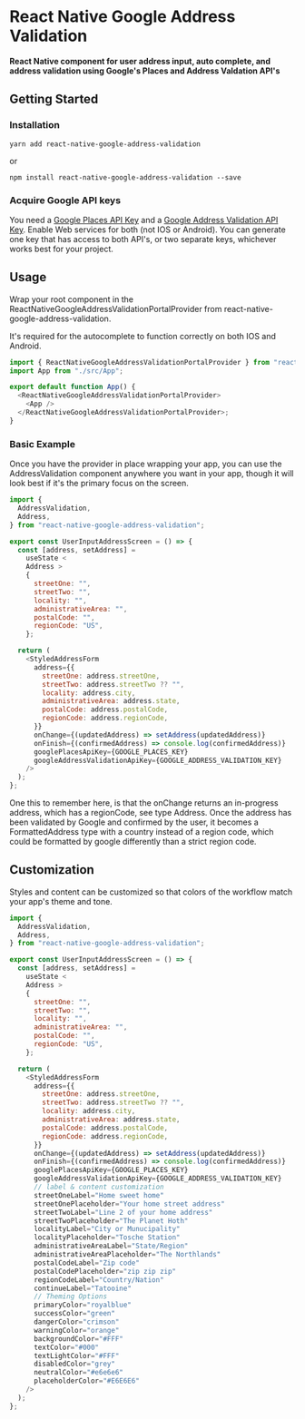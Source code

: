 # React Native Google Address Validation

**React Native component for user address input, auto complete, and address validation using Google's Places and Address Valdation API's**

## Getting Started

### Installation

```
yarn add react-native-google-address-validation
```

or

```
npm install react-native-google-address-validation --save
```

### Acquire Google API keys

You need a [Google Places API Key](https://developers.google.com/maps/documentation/places/web-service/get-api-key/) and a [Google Address Validation API Key](https://developers.google.com/maps/documentation/address-validation/get-api-key). Enable Web services for both (not IOS or Android). You can generate one key that has access to both API's, or two separate keys, whichever works best for your project.

## Usage

Wrap your root component in the ReactNativeGoogleAddressValidationPortalProvider from react-native-google-address-validation.

It's required for the autocomplete to function correctly on both IOS and Android.

```js
import { ReactNativeGoogleAddressValidationPortalProvider } from "react-native-google-address-validation";
import App from "./src/App";

export default function App() {
  <ReactNativeGoogleAddressValidationPortalProvider>
    <App />
  </ReactNativeGoogleAddressValidationPortalProvider>;
}
```

### Basic Example

Once you have the provider in place wrapping your app, you can use the AddressValidation component anywhere you want in your app, though it will look best if it's the primary focus on the screen.

```js
import {
  AddressValidation,
  Address,
} from "react-native-google-address-validation";

export const UserInputAddressScreen = () => {
  const [address, setAddress] =
    useState <
    Address >
    {
      streetOne: "",
      streetTwo: "",
      locality: "",
      administrativeArea: "",
      postalCode: "",
      regionCode: "US",
    };

  return (
    <StyledAddressForm
      address={{
        streetOne: address.streetOne,
        streetTwo: address.streetTwo ?? "",
        locality: address.city,
        administrativeArea: address.state,
        postalCode: address.postalCode,
        regionCode: address.regionCode,
      }}
      onChange={(updatedAddress) => setAddress(updatedAddress)}
      onFinish={(confirmedAddress) => console.log(confirmedAddress)}
      googlePlacesApiKey={GOOGLE_PLACES_KEY}
      googleAddressValidationApiKey={GOOGLE_ADDRESS_VALIDATION_KEY}
    />
  );
};
```

One this to remember here, is that the onChange returns an in-progress address, which has a regionCode, see type Address. Once the address has been validated by Google and confirmed by the user, it becomes a FormattedAddress type with a country instead of a region code, which could be formatted by google differently than a strict region code.

## Customization

Styles and content can be customized so that colors of the workflow match your app's theme and tone.

```js
import {
  AddressValidation,
  Address,
} from "react-native-google-address-validation";

export const UserInputAddressScreen = () => {
  const [address, setAddress] =
    useState <
    Address >
    {
      streetOne: "",
      streetTwo: "",
      locality: "",
      administrativeArea: "",
      postalCode: "",
      regionCode: "US",
    };

  return (
    <StyledAddressForm
      address={{
        streetOne: address.streetOne,
        streetTwo: address.streetTwo ?? "",
        locality: address.city,
        administrativeArea: address.state,
        postalCode: address.postalCode,
        regionCode: address.regionCode,
      }}
      onChange={(updatedAddress) => setAddress(updatedAddress)}
      onFinish={(confirmedAddress) => console.log(confirmedAddress)}
      googlePlacesApiKey={GOOGLE_PLACES_KEY}
      googleAddressValidationApiKey={GOOGLE_ADDRESS_VALIDATION_KEY}
      // label & content customization
      streetOneLabel="Home sweet home"
      streetOnePlaceholder="Your home street address"
      streetTwoLabel="Line 2 of your home address"
      streetTwoPlaceholder="The Planet Hoth"
      localityLabel="City or Munucipality"
      localityPlaceholder="Tosche Station"
      administrativeAreaLabel="State/Region"
      administrativeAreaPlaceholder="The Northlands"
      postalCodeLabel="Zip code"
      postalCodePlaceholder="zip zip zip"
      regionCodeLabel="Country/Nation"
      continueLabel="Tatooine"
      // Theming Options
      primaryColor="royalblue"
      successColor="green"
      dangerColor="crimson"
      warningColor="orange"
      backgroundColor="#FFF"
      textColor="#000"
      textLightColor="#FFF"
      disabledColor="grey"
      neutralColor="#e6e6e6"
      placeholderColor="#E6E6E6"
    />
  );
};
```
